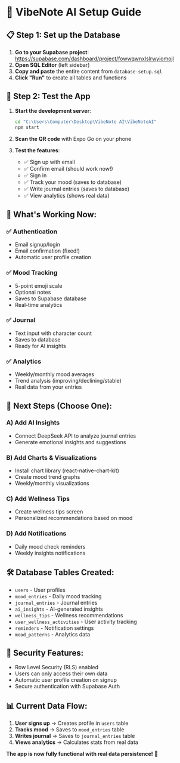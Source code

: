# 🚀 VibeNote AI Setup Guide

## 📋 **Step 1: Set up the Database**

1. **Go to your Supabase project**: https://supabase.com/dashboard/project/fowwqwnxlslrwyiomojl
2. **Open SQL Editor** (left sidebar)
3. **Copy and paste** the entire content from `database-setup.sql`
4. **Click "Run"** to create all tables and functions

## 📱 **Step 2: Test the App**

1. **Start the development server**:
   ```bash
   cd "C:\Users\Computer\Desktop\VibeNote AI\VibeNoteAI"
   npm start
   ```

2. **Scan the QR code** with Expo Go on your phone

3. **Test the features**:
   - ✅ Sign up with email
   - ✅ Confirm email (should work now!)
   - ✅ Sign in
   - ✅ Track your mood (saves to database)
   - ✅ Write journal entries (saves to database)
   - ✅ View analytics (shows real data)

## 🎯 **What's Working Now:**

### ✅ **Authentication**
- Email signup/login
- Email confirmation (fixed!)
- Automatic user profile creation

### ✅ **Mood Tracking**
- 5-point emoji scale
- Optional notes
- Saves to Supabase database
- Real-time analytics

### ✅ **Journal**
- Text input with character count
- Saves to database
- Ready for AI insights

### ✅ **Analytics**
- Weekly/monthly mood averages
- Trend analysis (improving/declining/stable)
- Real data from your entries

## 🔄 **Next Steps (Choose One):**

### **A) Add AI Insights** 
- Connect DeepSeek API to analyze journal entries
- Generate emotional insights and suggestions

### **B) Add Charts & Visualizations**
- Install chart library (react-native-chart-kit)
- Create mood trend graphs
- Weekly/monthly visualizations

### **C) Add Wellness Tips**
- Create wellness tips screen
- Personalized recommendations based on mood

### **D) Add Notifications**
- Daily mood check reminders
- Weekly insights notifications

## 🛠 **Database Tables Created:**

- `users` - User profiles
- `mood_entries` - Daily mood tracking
- `journal_entries` - Journal entries
- `ai_insights` - AI-generated insights
- `wellness_tips` - Wellness recommendations
- `user_wellness_activities` - User activity tracking
- `reminders` - Notification settings
- `mood_patterns` - Analytics data

## 🔐 **Security Features:**

- Row Level Security (RLS) enabled
- Users can only access their own data
- Automatic user profile creation on signup
- Secure authentication with Supabase Auth

## 📊 **Current Data Flow:**

1. **User signs up** → Creates profile in `users` table
2. **Tracks mood** → Saves to `mood_entries` table
3. **Writes journal** → Saves to `journal_entries` table
4. **Views analytics** → Calculates stats from real data

**The app is now fully functional with real data persistence!** 🎉

